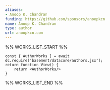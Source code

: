 ```yaml
---
aliases:
- Anoop K. Chandran
funding: https://github.com/sponsors/anoopkcn
name: Anoop K. Chandran
type: author
url: anoopkcn.com
---
```



%% WORKS_LIST_START %%

```datacorejsx
const { AuthorWorks } = await dc.require('basement/datacore/authors.jsx');
return function View() {
    return <AuthorWorks/>
}
```
%% WORKS_LIST_END %%